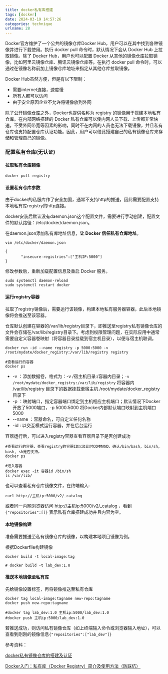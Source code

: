 ```yaml
---
title: docker私有库搭建
tags: [docker]
date: 2024-03-19 14:57:26
categories: technique
urlname: 28
---
```




Docker官方维护了一个公共的镜像仓库Docker Hub，用户可以在其中找到各种镜像并进行下载使用。执行 docker pull 命令时，默认情况下会从 Docker Hub 上拉取镜像。除了 Docker Hub，用户也可以配置 Docker 从其他的镜像仓库拉取镜像，比如阿里云镜像仓库、腾讯云镜像仓库等。在执行 docker pull 命令时，可以通过在镜像名称前加上镜像仓库地址来指定从其他仓库拉取镜像。

Docker Hub虽然方便，但是有以下限制：
- 需要internet连接，速度慢
- 所有人都可以访问
- 由于安全原因企业不允许将镜像放到外网

除了公开镜像仓库之外，Docker也提供名称为 registry 的镜像用于搭建本地私有仓库。在内部网络搭建的 Docker 私有仓库可以使内网人员下载、上传都非常快速，不受外网带宽等因素的影响，同时不在内网的人员也无法下载镜像，并且私有仓库也支持配置仓库认证功能。因此，用户可以借此搭建自己的私有镜像仓库来存储和管理自己的镜像。


### 配置私有仓库(无认证)

#### 拉取私有仓库镜像

```
docker pull registry
```

#### 设置私有仓库参数

由于docker的私服库作了安全加固，通常不支持http的推送，因此需要配置支持本地私有库registry的http连接。

docker安装后默认没有daemon.json这个配置文件，需要进行手动创建，配置文件的默认路径：/etc/docker/daemon.json。

在daemon.json添加私有库地址信息，**让 Docker 信任私有仓库地址**。

```
vim /etc/docker/daemon.json
```

```
{
       "insecure-registries":["主机IP:5000"]
}
```

修改参数后，重新加载配置信息及重启 Docker 服务。

```
sudo systemctl daemon-reload
sudo systemctl restart docker
```

#### 运行registry容器

拉取了registry镜像后，需要运行该镜像，构建本地私有服务器容器，此后本地镜像将会推送至该容器。

仓库默认创建在容器的/var/lib/registry目录下，即推送至registry私有镜像仓库的文件会存储在/var/lib/registry目录下。考虑到权限管理问题，在实际应用中通常需要自定义容器卷映射（将容器目录挂载到宿主机目录），以便与宿主机联调。

```
docker run -id --name registry -p 5000:5000 -v /root/mydate/docker_registry:/var/lib/registry registry

#查看运行的容器
docker ps
```

- -v ：添加数据卷，格式为：-v /宿主机目录:/容器内目录；`-v /root/mydate/docker_registry:/var/lib/registry` 将容器内 /var/lib/registry 目录下的数据挂载至宿主机 /root/mydate/docker_registry目录下
- -p ：映射端口，指定容器端口绑定到主机相应主机端口；默认情况下Docker开放了5000端口，-p 5000:5000 将Docker内部默认端口映射到主机端口5000
- --name ：容器命名，可自定义任何名称
- -id : 以交互模式运行容器，并在后台运行

容器运行后，可以进入registry容器查看容器目录下是否创建成功

```
#查看运行的容器，查看registry的容器ID以及此时COMMAND，确认/bin/bash, bin/sh, bash, sh是否支持。
docker ps

#进入容器
docker exec -it 容器id /bin/sh
ls /var/lib/
```

也可以查看私有仓库镜像文件，在终端输入:

```
curl http://主机ip:5000/v2/_catalog
```

或者同一内网浏览器访问 http://主机ip:5000/v2/_catalog ，看到`{"repositories":[]}` 表示私有仓库搭建成功并且内容为空。

#### 本地镜像构建

准备需要推送至私有镜像仓库的镜像，以构建本地项目镜像为例。

根据Dockerfile构建镜像

```
docker build -t local-image:tag

# docker build -t lab_dev:1.0
```

#### 推送本地镜像至私有库

先给镜像设置标签，再将镜像推送至私有仓库

```
docker tag local-image:tagname new-repo:tagname
docker push new-repo:tagname

#docker tag lab_dev:1.0 主机ip:5000/lab_dev:1.0
#docker push 主机ip:5000/lab_dev:1.0
```

若推送成功，则访问私有镜像仓库（如上终端输入命令或浏览器输入地址），可以查看到刚刚的镜像信息`{"repositories":["lab_dev"]} ` 






参考资料：

[docker私有镜像仓库的搭建及认证][1]

[Docker入门：私有库（Docker Registry）简介及使用方法（防踩坑）][2]

[1]: https://developer.aliyun.com/article/1416683
[2]: https://blog.csdn.net/weixin_37926734/article/details/123279987